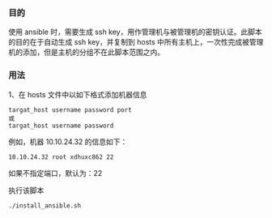 ### 目的
使用 ansible 时，需要生成 ssh key，用作管理机与被管理机的密钥认证。此脚本的目的在于自动生成 ssh key，并复制到 hosts 中所有主机上，一次性完成被管理机的添加，但是主机的分组不在此脚本范围之内。



### 用法
1、在 hosts 文件中以如下格式添加机器信息
```angular2html
targat_host username password port
或
targat_host username password
```
例如，机器 10.10.24.32 的信息如下：
```angular2html
10.10.24.32 root xdhuxc862 22
```
如果不指定端口，默认为：22

执行该脚本
```angular2html
./install_ansible.sh
```